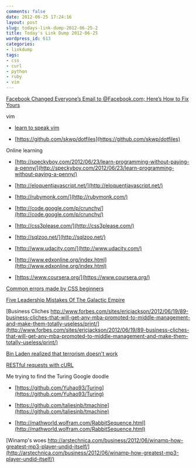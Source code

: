 ```yaml
---
comments: false
date: 2012-06-25 17:24:16
layout: post
slug: todays-link-dump-2012-06-25-2
title: Today's Link Dump 2012-06-25
wordpress_id: 613
categories:
- linkdump
tags:
- css
- curl
- python
- ruby
- vim
---
```


[Facebook Changed Everyone’s Email to @Facebook.com; Here’s How to Fix Yours](http://lifehacker.com/5921095/facebook-just-changed-your-email-without-permission-heres-how-to-get-it-back)

vim



	
  * [learn to speak vim](http://yanpritzker.com/2011/12/16/learn-to-speak-vim-verbs-nouns-and-modifiers/)

	
  * [https://github.com/skwp/dotfiles](https://github.com/skwp/dotfiles)


Online learning

- [http://speckyboy.com/2012/06/23/learn-programming-without-paying-a-penny/](http://speckyboy.com/2012/06/23/learn-programming-without-paying-a-penny/)

- [http://eloquentjavascript.net/](http://eloquentjavascript.net/)

- [http://rubymonk.com/](http://rubymonk.com/)

- [http://code.google.com/p/crunchy/](http://code.google.com/p/crunchy/)

- [http://css3please.com/](http://css3please.com/)

- [http://sqlzoo.net/](http://sqlzoo.net/)

- [http://www.udacity.com/](http://www.udacity.com/)

- [http://www.edxonline.org/index.html](http://www.edxonline.org/index.html)

- [https://www.coursera.org/](https://www.coursera.org/)

[Common errors made by CSS beginners](http://speckyboy.com/2012/06/24/perfecting-the-stylesheet-common-errors-made-by-css-beginners/)

[Five Leadership Mistakes Of The Galactic Empire](http://www.forbes.com/sites/alexknapp/2012/02/13/five-leadership-mistakes-of-the-galactic-empire/print/)



[Business Cliches http://www.forbes.com/sites/ericjackson/2012/06/19/89-business-cliches-that-will-get-any-mba-promoted-to-middle-management-and-make-them-totally-useless/print/](http://www.forbes.com/sites/ericjackson/2012/06/19/89-business-cliches-that-will-get-any-mba-promoted-to-middle-management-and-make-them-totally-useless/print/)

[Bin Laden realized that terrorism doesn't work](http://www.baltimoresun.com/news/opinion/oped/bs-ed-terrorism-20120521,0,3263130.story)

[RESTful requests with cURL](http://blogs.plexibus.com/2009/01/15/rest-esting-with-curl/)

Me trying to find the Turing Google doodle



	
  * [https://github.com/Yuhao93/Turing](https://github.com/Yuhao93/Turing)

	
  * [https://github.com/taliesinb/tmachine](https://github.com/taliesinb/tmachine)

	
  * [http://mathworld.wolfram.com/RabbitSequence.html](http://mathworld.wolfram.com/RabbitSequence.html)


[Winamp's woes http://arstechnica.com/business/2012/06/winamp-how-greatest-mp3-player-undid-itself/](http://arstechnica.com/business/2012/06/winamp-how-greatest-mp3-player-undid-itself/)
